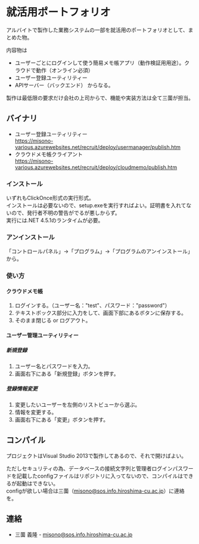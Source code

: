 就活用ポートフォリオ
==================

アルバイトで製作した業務システムの一部を就活用のポートフォリオとして、まとめた物。

内容物は
* ユーザーごとにログインして使う簡易メモ帳アプリ（動作検証用用途）。クラウドで動作（オンライン必須）
* ユーザー登録ユーティリティー
* APIサーバー（バックエンド）
からなる。

製作は最低限の要求だけ会社の上司からで、機能や実装方法は全て三薗が担当。

バイナリ
------------------
* ユーザー登録ユーティリティー  
https://misono-various.azurewebsites.net/recruit/deploy/usermanager/publish.htm
* クラウドメモ帳クライアント  
https://misono-various.azurewebsites.net/recruit/deploy/cloudmemo/publish.htm

### インストール
いずれもClickOnce形式の実行形式。  
インストールは必要ないので、setup.exeを実行すればよい。証明書を入れてないので、発行者不明の警告がでるが悪しからず。  
実行には.NET 4.5.1のランタイムが必要。

### アンインストール
「コントロールパネル」->「プログラム」->「プログラムのアンインストール」から。

### 使い方
#### クラウドメモ帳
1. ログインする。（ユーザー名："test"、パスワード："password"）
2. テキストボックス部分に入力をして、画面下部にあるボタンに保存する。
3. そのまま閉じる or ログアウト。

#### ユーザー管理ユーティリティー
##### 新規登録
1. ユーザー名とパスワードを入力。
2. 画面右下にある「新規登録」ボタンを押す。
##### 登録情報変更
1. 変更したいユーザーを左側のリストビューから選ぶ。
2. 情報を変更する。
3. 画面右下にある「変更」ボタンを押す。

コンパイル
-----------------
プロジェクトはVisual Studio 2013で製作してあるので、それで開けばよい。 

ただしセキュリティの為、データベースの接続文字列と管理者ログインパスワードを記載したconfigファイルはリポジトリに入ってないので、コンパイルはできるが起動はできない。  
configが欲しい場合は三薗（misono@sos.info.hiroshima-cu.ac.jp）に連絡を。

連絡
-----------------
* 三薗 義隆 - misono@sos.info.hiroshima-cu.ac.jp
